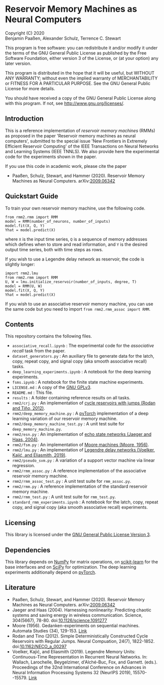 # Reservoir Memory Machines as Neural Computers

Copyright (C) 2020  
Benjamin Paaßen, Alexander Schulz, Terrence C. Stewart  

This program is free software: you can redistribute it and/or modify
it under the terms of the GNU General Public License as published by
the Free Software Foundation, either version 3 of the License, or
(at your option) any later version.

This program is distributed in the hope that it will be useful,
but WITHOUT ANY WARRANTY; without even the implied warranty of
MERCHANTABILITY or FITNESS FOR A PARTICULAR PURPOSE. See the
GNU General Public License for more details.

You should have received a copy of the GNU General Public License
along with this program. If not, see <http://www.gnu.org/licenses/>.

## Introduction

This is a reference implementation of _reservoir memory machines_ (RMMs)
as proposed in the paper 'Reservoir memory machines as neural computers',
submitted to the special issue 'New Frontiers in Extremely Efficient
Reservoir Computing' of the IEEE Transactions on Neural Networks and Learning
Systems (IEEE TNNLS).
We also provide here the experimental code for the experiments shown in the
paper.

If you use this code in academic work, please cite the paper

* Paaßen, Schulz, Stewart, and Hammer (2020). Reservoir Memory Machines as Neural Computers. arXiv:[2009.06342][RMM]

## Quickstart Guide

To train your own reservoir memory machine, use the following code.

```
from rmm2.rmm import RMM
model = RMM(number_of_neurons, number_of_inputs)
model.fit(X, Q, Y)
Yhat = model.predict(X)
```

where `X` is the input time series, `Q` is a sequence of memory addresses which
defines when to store and read information, and `Y` is the desired output time
series, both with time steps as rows.

If you wish to use a Legendre delay network as reservoir, the code is slightly
longer:

```
import rmm2.lmu
from rmm2.rmm import RMM
U, W = lmu.initialize_reservoir(number_of_inputs, degree, T)
model = RMM(U, W)
model.fit(X, Q, Y)
Yhat = model.predict(X)
```

If you wish to use an associative reservoir memory machine, you can use the
same code but you need to import `from rmm2.rmm_assoc import RMM`.

## Contents

This repository contains the following files.

* `associative_recall.ipynb` : The experimental code for the
  _associative recall_ task from the paper.
* `dataset_generators.py` : An auxiliary file to generate data for the latch,
  copy, repeat copy, and signal copy (aka smooth associative recall) tasks.
* `deep_learning_experiments.ipynb` : A notebook for the deep learning
  experiments.
* `fsms.ipynb` : A notebook for the finite state machine experiments.
* `LICENSE.md` : A copy of the [GNU GPLv3][GPLv3].
* `README.md` : This file.
* `results` : A folder containing reference results on all tasks.
* `rmm2/crj.py` : An implementation of [cycle reservoirs with jumps (Rodan and Tiňo, 2012)][CRJ].
* `rmm2/deep_memory_machine.py` : A [pyTorch][torch] implementation of a
  deep learning variation of our reservoir memory machine.
* `rmm2/deep_memory_machine_test.py` : A unit test suite for
  `deep_memory_machine.py`.
* `rmm2/esn.py` : An implementation of [echo state networks (Jaeger and Haas, 2004)][ESN].
* `rmm2/fsm.py` : An implementation of [Moore machines (Moore, 1956)][FSM].
* `rmm2/lmu.py` : An implementation of [Legendre delay networks (Voelker, Kajić, and Eliasmith, 2019)][LMU].
* `rmm2/pseudo_svm.py` : A variation of a support vector machine via linear
  regression.
* `rmm2/rmm_assoc.py` : A reference implementation of the associative
  reservoir memory machine.
* `rmm2/rmm_assoc_test.py` : A unit test suite for `rmm_assoc.py`.
* `rmm2/rmm.py` : A reference implementation of the standard reservoir memory
  machine.
* `rmm2/rmm_test.py` : A unit test suite for `rmm_test.py`.
* `standard_rmm_experiments.ipynb` : A notebook for the latch, copy, repeat
  copy, and signal copy (aka smooth associative recall) experiments.

## Licensing

This library is licensed under the [GNU General Public License Version 3][GPLv3].

## Dependencies

This library depends on [NumPy][np] for matrix operations, on [scikit-learn][scikit]
for the base interfaces and on [SciPy][scipy] for optimization. The deep learning
experiments additionally depend on [pyTorch][torch].

## Literature

* Paaßen, Schulz, Stewart, and Hammer (2020). Reservoir Memory Machines as Neural Computers. arXiv:[2009.06342][RMM]
* Jaeger and Haas (2004). Harnessing nonlinearity: Predicting chaotic systems and saving energy in wireless communication. Science, 304(5667), 78-80. doi:[10.1126/science.1091277][ESN]
* Moore (1956). Gedanken-experiments on sequential machines. Automata Studies (34), 129-153. [Link][FSM]
* Rodan and Tino (2012). Simple Deterministically Constructed Cycle Reservoirs with Regular Jumps. Neural Compuation, 24(7), 1822-1852. doi:[10.1162/NECO_a_00297][CRJ]
* Voelker, Kajić, and Eliasmith (2019). Legendre Memory Units: Continuous-Time Representation in Recurrent Neural Networks. In: Wallach, Larochelle, Beygelzimer, d'Alché-Buc, Fox, and Garnett. (eds.). Proceedings of the 32nd International Conference on Advances in Neural Information Processing Systems 32 (NeurIPS 2019), 15570--15579. [Link][LMU]

[scikit]: https://scikit-learn.org/stable/ "Scikit-learn homepage"
[np]: http://numpy.org/ "Numpy homepage"
[scipy]: https://scipy.org/ "SciPy homepage"
[torch]:https://pytorch.org/ "pyTorch homepage"
[GPLv3]: https://www.gnu.org/licenses/gpl-3.0.en.html "The GNU General Public License Version 3"
[CRJ]:https://doi.org/10.1162/NECO_a_00297 "Rodan and Tino (2012). Simple Deterministically Constructed Cycle Reservoirs with Regular Jumps. Neural Compuation, 24(7), 1822-1852. doi:10.1162/NECO_a_00297"
[ESN]:https://doi.org/10.1126/science.1091277 "Jaeger and Haas (2004). Harnessing nonlinearity: Predicting chaotic systems and saving energy in wireless communication. Science, 304(5667), 78-80. doi:10.1126/science.1091277"
[FSM]:http://www.jstor.org/stable/j.ctt1bgzb3s.8 "Moore (1956). Gedanken-experiments on sequential machines. Automata Studies (34), 129-153."
[LMU]:http://papers.nips.cc/paper/9689-legendre-memory-units-continuous-time-representation-in-recurrent-neural-networks "Voelker, Kajić, and Eliasmith (2019). Legendre Memory Units: Continuous-Time Representation in Recurrent Neural Networks. In: Wallach, Larochelle, Beygelzimer, d'Alché-Buc, Fox, and Garnett. (eds.). Proceedings of the 32nd International Conference on Advances in Neural Information Processing Systems 32 (NeurIPS 2019), 15570--15579."
[RMM]:https://arxiv.org/abs/2009.06342 "Paaßen, Schulz, Stewart, and Hammer (2020). Reservoir Memory Machines as Neural Computers. arXiv:2009.06342"
